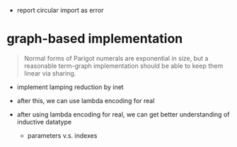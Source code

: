 - report circular import as error

# graph-based implementation

> Normal forms of Parigot numerals are exponential in size,
> but a reasonable term-graph implementation
> should be able to keep them linear via sharing.

- implement lamping reduction by inet

- after this, we can use lambda encoding for real
- after using lambda encoding for real,
  we can get better understanding of inductive datatype
  - parameters v.s. indexes
